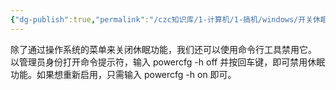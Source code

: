 ```yaml
---
{"dg-publish":true,"permalink":"/czc知识库/1-计算机/1-搞机/windows/开关休眠功能 cmd命令/","dgPassFrontmatter":true,"created":"2024-06-18T17:45:20.167+08:00","updated":"2024-12-08T12:34:12.986+08:00"}
---
```



除了通过操作系统的菜单来关闭休眠功能，我们还可以使用命令行工具禁用它。
以管理员身份打开命令提示符，输入
powercfg -h off
并按回车键，即可禁用休眠功能。如果想重新启用，只需输入
powercfg -h on
即可。